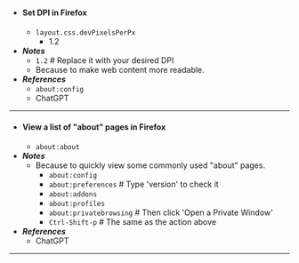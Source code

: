 - #### Set DPI in Firefox
    - `layout.css.devPixelsPerPx`
        - 1.2
- ***Notes***
    - `1.2` # Replace it with your desired DPI
    - Because to make web content more readable.
- ***References***
    - `about:config`
    - ChatGPT
- ---
- #### View a list of "about" pages in Firefox
    - `about:about`
- ***Notes***
    - Because to quickly view some commonly used "about" pages.
        - `about:config`
        - `about:preferences` # Type 'version' to check it
        - `about:addons`
        - `about:profiles`
        - `about:privatebrowsing` # Then click 'Open a Private Window'
        - `Ctrl-Shift-p` # The same as the action above
- ***References***
    - ChatGPT
- ---

